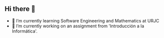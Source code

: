 ## Hi there 👋

- 🌱 I’m currently learning Software Engineering and Mathematics at URJC
- 🔭 I’m currently working on an assignment from 'Introducción a la Informática'.
<!--
**nacho016/nacho016** is a ✨ _special_ ✨ repository because its `README.md` (this file) appears on your GitHub profile.

Here are some ideas to get you started:


- 👯 I’m looking to collaborate on ...
- 🤔 I’m looking for help with ...
- 💬 Ask me about ...
- 📫 How to reach me: ...
- 😄 Pronouns: ...
- ⚡ Fun fact: ...
-->
